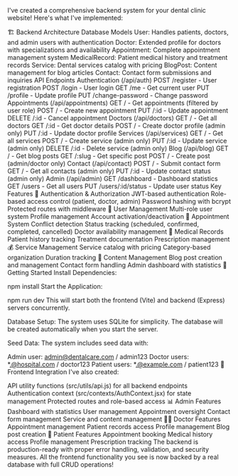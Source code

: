 I've created a comprehensive backend system for your dental clinic website! Here's what I've implemented:

🏗️ Backend Architecture
Database Models
User: Handles patients, doctors, and admin users with authentication
Doctor: Extended profile for doctors with specializations and availability
Appointment: Complete appointment management system
MedicalRecord: Patient medical history and treatment records
Service: Dental services catalog with pricing
BlogPost: Content management for blog articles
Contact: Contact form submissions and inquiries
API Endpoints
Authentication (/api/auth)
POST /register - User registration
POST /login - User login
GET /me - Get current user
PUT /profile - Update profile
PUT /change-password - Change password
Appointments (/api/appointments)
GET / - Get appointments (filtered by user role)
POST / - Create new appointment
PUT /:id - Update appointment
DELETE /:id - Cancel appointment
Doctors (/api/doctors)
GET / - Get all doctors
GET /:id - Get doctor details
POST / - Create doctor profile (admin only)
PUT /:id - Update doctor profile
Services (/api/services)
GET / - Get all services
POST / - Create service (admin only)
PUT /:id - Update service (admin only)
DELETE /:id - Delete service (admin only)
Blog (/api/blog)
GET / - Get blog posts
GET /:slug - Get specific post
POST / - Create post (admin/doctor only)
Contact (/api/contact)
POST / - Submit contact form
GET / - Get all contacts (admin only)
PUT /:id - Update contact status (admin only)
Admin (/api/admin)
GET /dashboard - Dashboard statistics
GET /users - Get all users
PUT /users/:id/status - Update user status
Key Features
🔐 Authentication & Authorization
JWT-based authentication
Role-based access control (patient, doctor, admin)
Password hashing with bcrypt
Protected routes with middleware
👥 User Management
Multi-role user system
Profile management
Account activation/deactivation
📅 Appointment System
Conflict detection
Status tracking (scheduled, confirmed, completed, cancelled)
Doctor availability management
🏥 Medical Records
Patient history tracking
Treatment documentation
Prescription management
💰 Service Management
Service catalog with pricing
Category-based organization
Duration tracking
📝 Content Management
Blog post creation and management
Contact form handling
Admin dashboard with statistics
🚀 Getting Started
Install Dependencies:

npm install
Start the Application:

npm run dev
This will start both the frontend (Vite) and backend (Express) servers concurrently.

Database Setup:
The system uses SQLite for simplicity. The database will be created automatically when you start the server.

Seed Data:
The system includes seed data with:

Admin user: admin@dentalcare.com / admin123
Doctor users: *.@hospital.com / doctor123
Patient users: *.@example.com / patient123
🔧 Frontend Integration
I've also created:

API utility functions (src/utils/api.js) for all backend endpoints
Authentication context (src/contexts/AuthContext.jsx) for state management
Protected routes and role-based access
📊 Admin Features
Dashboard with statistics
User management
Appointment oversight
Contact form management
Service and content management
👨‍⚕️ Doctor Features
Appointment management
Patient records access
Profile management
Blog post creation
🏥 Patient Features
Appointment booking
Medical history access
Profile management
Prescription tracking
The backend is production-ready with proper error handling, validation, and security measures. All the frontend functionality you see is now backed by a real database with full CRUD operations!
